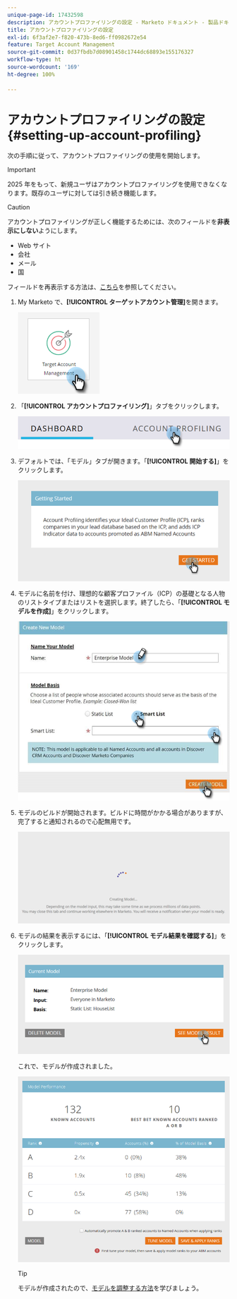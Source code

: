 ```yaml
---
unique-page-id: 17432598
description: アカウントプロファイリングの設定 - Marketo ドキュメント - 製品ドキュメント
title: アカウントプロファイリングの設定
exl-id: 6f3af2e7-f820-473b-8ed6-ff0982672e54
feature: Target Account Management
source-git-commit: 0d37fbdb7d08901458c1744dc68893e155176327
workflow-type: ht
source-wordcount: '169'
ht-degree: 100%

---
```


# アカウントプロファイリングの設定 {#setting-up-account-profiling}

次の手順に従って、アカウントプロファイリングの使用を開始します。

>[!IMPORTANT]
>
>2025 年をもって、新規ユーザはアカウントプロファイリングを使用できなくなります。既存のユーザに対しては引き続き機能します。

>[!CAUTION]
>
>アカウントプロファイリングが正しく機能するためには、次のフィールドを&#x200B;**非表示にしない**&#x200B;ようにします。
>
>* Web サイト
>* 会社
>* メール
>* 国
>
>フィールドを再表示する方法は、[こちら](/help/marketo/product-docs/administration/field-management/hide-and-unhide-a-field.md#unhide-a-field)を参照してください。

1. My Marketo で、**[!UICONTROL ターゲットアカウント管理]**&#x200B;を開きます。

   ![](assets/setting-up-account-profiling-1.png)

1. 「**[!UICONTROL アカウントプロファイリング]**」タブをクリックします。

   ![](assets/two-1.png)

1. デフォルトでは、「モデル」タブが開きます。「**[!UICONTROL 開始する]**」をクリックします。

   ![](assets/three.png)

1. モデルに名前を付け、理想的な顧客プロファイル（ICP）の基礎となる人物のリストタイプまたはリストを選択します。終了したら、「**[!UICONTROL モデルを作成]**」をクリックします。

   ![](assets/setting-up-account-profiling-4.png)

1. モデルのビルドが開始されます。ビルドに時間がかかる場合がありますが、完了すると通知されるので心配無用です。

   ![](assets/five.png)

1. モデルの結果を表示するには、「**[!UICONTROL モデル結果を確認する]**」をクリックします。

   ![](assets/six.png)

   これで、モデルが作成されました。

   ![](assets/seven.png)

   >[!TIP]
   >
   >モデルが作成されたので、[モデルを調整する方法](/help/marketo/product-docs/target-account-management/account-profiling/account-profiling-ranking-and-tuning.md)を学びましょう。
